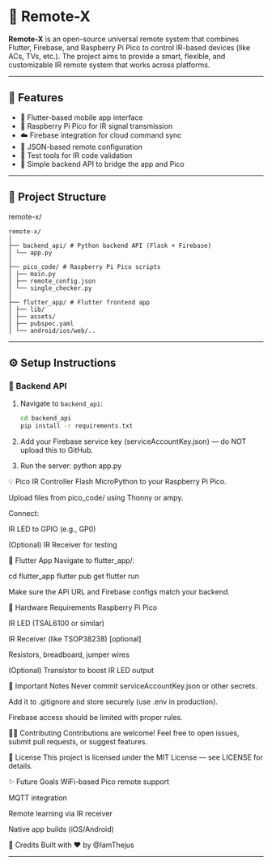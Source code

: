 # 📡 Remote-X

**Remote-X** is an open-source universal remote system that combines Flutter, Firebase, and Raspberry Pi Pico to control IR-based devices (like ACs, TVs, etc.). The project aims to provide a smart, flexible, and customizable IR remote system that works across platforms.

---

## 🚀 Features

- 📱 Flutter-based mobile app interface
- 🔌 Raspberry Pi Pico for IR signal transmission
- ☁️ Firebase integration for cloud command sync
- 🔄 JSON-based remote configuration
- 🧪 Test tools for IR code validation
- 🔧 Simple backend API to bridge the app and Pico

---

## 📂 Project Structure

remote-x/

```
remote-x/
│
├── backend_api/ # Python backend API (Flask + Firebase)
│ └── app.py
│
├── pico_code/ # Raspberry Pi Pico scripts
│ ├── main.py
│ ├── remote_config.json
│ └── single_checker.py
│
├── flutter_app/ # Flutter frontend app
│ ├── lib/
│ ├── assets/
│ ├── pubspec.yaml
│ └── android/ios/web/..
```

---

## ⚙️ Setup Instructions

### 🔧 Backend API

1. Navigate to `backend_api`:
   ```bash
   cd backend_api
   pip install -r requirements.txt
2. Add your Firebase service key (serviceAccountKey.json) — do NOT upload this to GitHub.

3. Run the server:
   python app.py

💡 Pico IR Controller
Flash MicroPython to your Raspberry Pi Pico.

Upload files from pico_code/ using Thonny or ampy.

Connect:

IR LED to GPIO (e.g., GP0)

(Optional) IR Receiver for testing

📱 Flutter App
Navigate to flutter_app/:

cd flutter_app
flutter pub get
flutter run

Make sure the API URL and Firebase configs match your backend.

🔌 Hardware Requirements
Raspberry Pi Pico

IR LED (TSAL6100 or similar)

IR Receiver (like TSOP38238) [optional]

Resistors, breadboard, jumper wires

(Optional) Transistor to boost IR LED output

🔐 Important Notes
Never commit serviceAccountKey.json or other secrets.

Add it to .gitignore and store securely (use .env in production).

Firebase access should be limited with proper rules.

🧑‍💻 Contributing
Contributions are welcome! Feel free to open issues, submit pull requests, or suggest features.

📄 License
This project is licensed under the MIT License — see LICENSE for details.

✨ Future Goals
WiFi-based Pico remote support

MQTT integration

Remote learning via IR receiver

Native app builds (iOS/Android)

🙌 Credits
Built with ❤️ by @IamThejus

---

